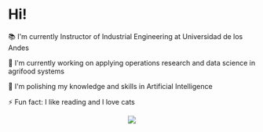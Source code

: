 # Hi!

:books: I'm currently Instructor of Industrial Engineering at Universidad de los Andes

:microscope: I'm currently working on applying operations research and data science in agrifood systems

:seedling: I'm polishing my knowledge and skills in Artificial Intelligence

⚡ Fun fact: I like reading and I love cats

<div align="center">
<a href="https://mantimantilla.github.io/">
  <img align="center" src="https://github-readme-stats.vercel.app/api/top-langs/?username=AlfaimaSB&layout=compact&theme=radical&langs_count=4" />
</a>
</div>
